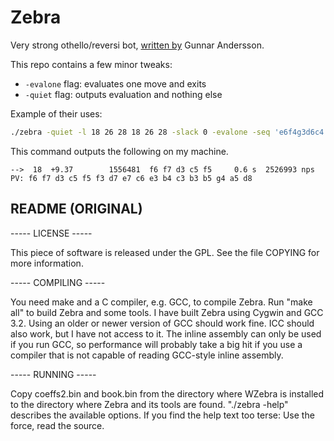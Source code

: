 # Zebra

Very strong othello/reversi bot, [written by](http://radagast.se/othello/) Gunnar Andersson.

This repo contains a few minor tweaks:
- `-evalone` flag: evaluates one move and exits
- `-quiet` flag: outputs evaluation and nothing else

Example of their uses:

```sh
./zebra -quiet -l 18 26 28 18 26 28 -slack 0 -evalone -seq 'e6f4g3d6c4'
```

This command outputs the following on my machine.

```
-->  18  +9.37        1556481  f6 f7 d3 c5 f5     0.6 s  2526993 nps
PV: f6 f7 d3 c5 f5 f3 d7 e7 c6 e3 b4 c3 b3 b5 g4 a5 d8
```

## README (ORIGINAL)
----- LICENSE -----

This piece of software is released under the GPL.
See the file COPYING for more information.

----- COMPILING -----

You need make and a C compiler, e.g. GCC, to compile Zebra.  Run "make all"
to build Zebra and some tools.  I have built Zebra using Cygwin and GCC 3.2.
Using an older or newer version of GCC should work fine.  ICC should also
work, but I have not access to it.  The inline assembly can only be used
if you run GCC, so performance will probably take a big hit if you use a
compiler that is not capable of reading GCC-style inline assembly.

----- RUNNING -----

Copy coeffs2.bin and book.bin from the directory where WZebra is installed
to the directory where Zebra and its tools are found.
"./zebra -help" describes the available options.  If you find the help text
too terse: Use the force, read the source.
